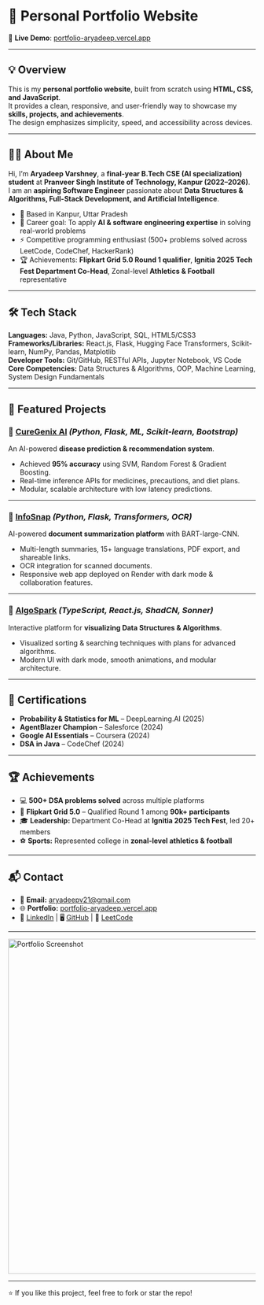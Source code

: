 # 🌟 Personal Portfolio Website

🔗 **Live Demo**: [portfolio-aryadeep.vercel.app](https://portfolio-aryadeep.vercel.app/)

---

## 💡 Overview

This is my **personal portfolio website**, built from scratch using **HTML, CSS, and JavaScript**.  
It provides a clean, responsive, and user-friendly way to showcase my **skills, projects, and achievements**.  
The design emphasizes simplicity, speed, and accessibility across devices.

---

## 🧑‍💻 About Me

Hi, I’m **Aryadeep Varshney**, a **final-year B.Tech CSE (AI specialization) student** at **Pranveer Singh Institute of Technology, Kanpur (2022–2026)**.  
I am an **aspiring Software Engineer** passionate about **Data Structures & Algorithms, Full-Stack Development, and Artificial Intelligence**.  

- 📍 Based in Kanpur, Uttar Pradesh  
- 🎯 Career goal: To apply **AI & software engineering expertise** in solving real-world problems  
- ⚡ Competitive programming enthusiast (500+ problems solved across LeetCode, CodeChef, HackerRank)  
- 🏆 Achievements: **Flipkart Grid 5.0 Round 1 qualifier**, **Ignitia 2025 Tech Fest Department Co-Head**, Zonal-level **Athletics & Football** representative  

---

## 🛠️ Tech Stack

**Languages:** Java, Python, JavaScript, SQL, HTML5/CSS3  
**Frameworks/Libraries:** React.js, Flask, Hugging Face Transformers, Scikit-learn, NumPy, Pandas, Matplotlib  
**Developer Tools:** Git/GitHub, RESTful APIs, Jupyter Notebook, VS Code  
**Core Competencies:** Data Structures & Algorithms, OOP, Machine Learning, System Design Fundamentals  

---

## 🚀 Featured Projects

### 🔹 [CureGenix AI](https://health-detection-jgy3.onrender.com) *(Python, Flask, ML, Scikit-learn, Bootstrap)*  
An AI-powered **disease prediction & recommendation system**.  
- Achieved **95% accuracy** using SVM, Random Forest & Gradient Boosting.  
- Real-time inference APIs for medicines, precautions, and diet plans.  
- Modular, scalable architecture with low latency predictions.  

---

### 🔹 [InfoSnap](https://infosnap.onrender.com) *(Python, Flask, Transformers, OCR)*  
AI-powered **document summarization platform** with BART-large-CNN.  
- Multi-length summaries, 15+ language translations, PDF export, and shareable links.  
- OCR integration for scanned documents.  
- Responsive web app deployed on Render with dark mode & collaboration features.  

---

### 🔹 [AlgoSpark](https://algo-spark.vercel.app) *(TypeScript, React.js, ShadCN, Sonner)*  
Interactive platform for **visualizing Data Structures & Algorithms**.  
- Visualized sorting & searching techniques with plans for advanced algorithms.  
- Modern UI with dark mode, smooth animations, and modular architecture.  

---

## 📜 Certifications

- **Probability & Statistics for ML** – DeepLearning.AI (2025)  
- **AgentBlazer Champion** – Salesforce (2024)  
- **Google AI Essentials** – Coursera (2024)  
- **DSA in Java** – CodeChef (2024)  

---

## 🏆 Achievements

- 💻 **500+ DSA problems solved** across multiple platforms  
- 🏅 **Flipkart Grid 5.0** – Qualified Round 1 among **90k+ participants**  
- 🎓 **Leadership:** Department Co-Head at **Ignitia 2025 Tech Fest**, led 20+ members  
- ⚽ **Sports:** Represented college in **zonal-level athletics & football**  

---

## 📬 Contact

- 📧 **Email:** aryadeepv21@gmail.com  
- 🌐 **Portfolio:** [portfolio-aryadeep.vercel.app](https://portfolio-aryadeep.vercel.app/)  
- 💼 [LinkedIn](https://www.linkedin.com/in/aryadeep21) | 🖥️ [GitHub](https://github.com/aryadeep02) | 🔗 [LeetCode](https://leetcode.com/u/aryadeep_varshney/)  

---

<img width="1260" height="681" alt="Portfolio Screenshot" src="https://github.com/user-attachments/assets/7684f089-1280-44fa-a9b8-b97f0c0e86b4" />

---
⭐ If you like this project, feel free to fork or star the repo!
